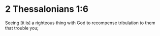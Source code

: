 # 2 Thessalonians 1:6

Seeing [it is] a righteous thing with God to recompense tribulation to them that trouble you;